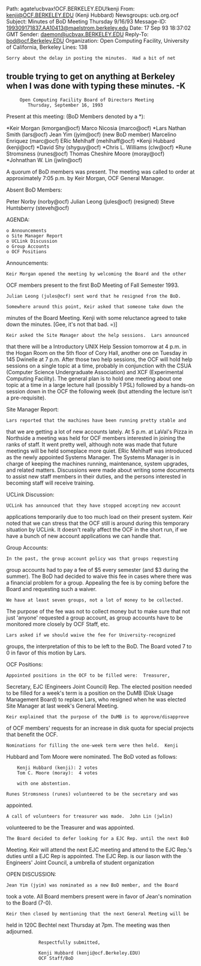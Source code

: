 Path: agate!ucbvax!OCF.BERKELEY.EDU!kenji
From: kenji@OCF.BERKELEY.EDU (Kenji Hubbard)
Newsgroups: ucb.org.ocf
Subject: Minutes of BoD Meeting Thursday 9/16/93
Message-ID: <199309171837.AA10413@maelstrom.berkeley.edu>
Date: 17 Sep 93 18:37:02 GMT
Sender: daemon@ucbvax.BERKELEY.EDU
Reply-To: bod@ocf.Berkeley.EDU
Organization: Open Computing Facility, University of California, Berkeley
Lines: 138


	Sorry about the delay in posting the minutes.  Had a bit of net
trouble trying to get on anything at Berkeley when I was done with typing
these minutes.  -K
------------------------------------------------------------------------------
	     Open Computing Facility Board of Directors Meeting
			Thursday, September 16, 1993

Present at this meeting: (BoD Members denoted by a *):

*Keir Morgan (kmorgan@ocf)		Marco Nicosia (marco@ocf)
*Lars Nathan Smith (lars@ocf)		Jean Yim (jyim@ocf) (new BoD member)
Marcelino Enriquez (marc@ocf)		ERic Mehlhaff (mehlhaff@ocf)
*Kenji Hubbard (kenji@ocf)		*David Shy (shyguy@ocf)
*Chris L. Williams (clw@ocf)		*Rune Stromsness (runes@ocf)
Thomas Cheshire Moore (moray@ocf)	*Johnathan W. Lin (jwlin@ocf)

A quorum of BoD members was present.  The meeting was called to order at
approximately 7:05 p.m. by Keir Morgan, OCF General Manager.

Absent BoD Members:

Peter Norby (norby@ocf)			Julian Leong (jules@ocf) (resigned)
Steve Huntsberry (steveh@ocf)

AGENDA:

	o Announcements
	o Site Manager Report
	o UCLink Discussion
	o Group Accounts
	o OCF Positions

Announcements:

	Keir Morgan opened the meeting by welcoming the Board and the other
OCF members present to the first BoD Meeting of Fall Semester 1993.

	Julian Leong (jules@ocf) sent word that he resigned from the BoD.

	Somewhere around this point, Keir asked that someone take down the
minutes of the Board Meeting.  Kenji with some reluctance agreed to take
down the minutes.  [Gee, it's not that bad. =)]

	Keir asked the Site Manager about the help sessions.  Lars announced
that there will be a Introductory UNIX Help Session tomorrow at 4 p.m. in
the Hogan Room on the 5th floor of Cory Hall, another one on Tuesday in 145
Dwinelle at 7 p.m.  After those two help sessions, the OCF will hold help
sessions on a single topic at a time, probably in conjunction with the CSUA
(Computer Science Undergraduate Association) and XCF (Experimental Computing
Facility).  The general plan is to hold one meeting about one topic at a time
in a large lecture hall (possibly 1 PSL) followed by a hands-on session down
in the OCF the following week (but attending the lecture isn't a
pre-requisite).

Site Manager Report:

	Lars reported that the machines have been running pretty stable and
that we are getting a lot of new accounts lately.  At 5 p.m. at LaVal's
Pizza in Northside a meeting was held for OCF members interested in joining the
ranks of staff.  It went pretty well, although note was made that future
meetings will be held someplace more quiet.  ERic Mehlhaff was introduced as
the newly appointed Systems Manager.  The Systems Manager is in charge of
keeping the machines running, maintenance, system upgrades, and related
matters.  Discussions were made about writing some documents to assist new
staff members in their duties, and the persons interested in becoming staff
will receive training.

UCLink Discussion:

	UCLink has announced that they have stopped accepting new account
applications temporarily due to too much load on their present system.  Keir
noted that we can stress that the OCF still is around during this
temporary situation by UCLink.  It doesn't really affect the OCF in the short
run, if we have a bunch of new account applications we can handle that.

Group Accounts:

	In the past, the group account policy was that groups requesting
group accounts had to pay a fee of $5 every semester (and $3 during the
summer).  The BoD had decided to waive this fee in cases where there was a
financial problem for a group.  Appealing the fee is by coming before the
Board and requesting such a waiver.

	We have at least seven groups, not a lot of money to be collected.
The purpose of the fee was not to collect money but to make sure that not
just 'anyone' requested a group account, as group accounts have to be
monitored more closely by OCF Staff, etc.

	Lars asked if we should waive the fee for University-recognized
groups, the interpretation of this to be left to the BoD.  The Board voted
7 to 0 in favor of this motion by Lars.

OCF Positions:

	Appointed positions in the OCF to be filled were:  Treasurer,
Secretary, EJC (Engineers Joint Council) Rep.  The elected position needed
to be filled for a week's term is a position on the DuMB (Disk Usage
Management Board) to replace Lars, who resigned when he was elected Site
Manager at last week's General Meeting.

	Keir explained that the purpose of the DuMB is to approve/disapprove
of OCF members' requests for an increase in disk quota for special projects
that benefit the OCF.

	Nominations for filling the one-week term were then held.  Kenji
Hubbard and Tom Moore were nominated.  The BoD voted as follows:

		Kenji Hubbard (kenji): 2 votes
		Tom C. Moore (moray):  4 votes

	    with one abstention.

	Runes Stromsness (runes) volunteered to be the secretary and was
appointed.

	A call of volunteers for treasurer was made.  John Lin (jwlin)
volunteered to be the Treasurer and was appointed.

	The Board decided to defer looking for a EJC Rep. until the next BoD
Meeting.  Keir will attend the next EJC meeting and attend to the EJC Rep.'s
duties until a EJC Rep is appointed.  The EJC Rep. is our liason with the
Engineers' Joint Council, a umbrella of student organization


OPEN DISCUSSION:

	Jean Yim (jyim) was nominated as a new BoD member, and the Board
took a vote.  All Board members present were in favor of Jean's nomination
to the Board (7-0).

	Keir then closed by mentioning that the next General Meeting will be
held in 120C Bechtel next Thursday at 7pm.  The meeting was then adjourned.

				Respectfully submitted,

				Kenji Hubbard (kenji@ocf.Berkeley.EDU)
				OCF Staff/BoD
